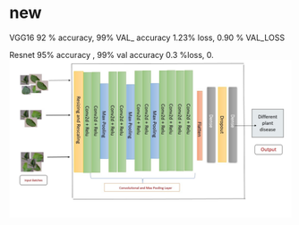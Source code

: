 # new

VGG16 92 % accuracy, 99%
VAL_ accuracy
1.23% loss,
0.90 % VAL_LOSS


Resnet 95% accuracy , 99% val
accuracy
0.3 %loss,
0.
<img src="Slide1.jpg">
